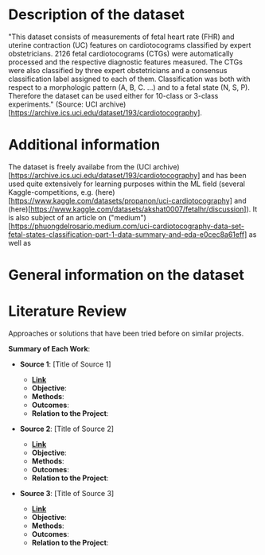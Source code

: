 # Description of the dataset
"This dataset consists of measurements of fetal heart rate (FHR) and uterine contraction (UC) features on cardiotocograms classified by expert obstetricians.
2126 fetal cardiotocograms (CTGs) were automatically processed and the respective diagnostic features measured. The CTGs were also classified by three expert obstetricians and a consensus classification label assigned to each of them. Classification was both with respect to a morphologic pattern (A, B, C. ...) and to a fetal state (N, S, P). Therefore the dataset can be used either for 10-class or 3-class experiments." (Source: UCI archive)[https://archive.ics.uci.edu/dataset/193/cardiotocography].

# Additional information
The dataset is freely availabe from the (UCI archive)[https://archive.ics.uci.edu/dataset/193/cardiotocography] and has been used quite extensively for learning purposes within the ML field (several Kaggle-competitions, e.g. (here)[https://www.kaggle.com/datasets/propanon/uci-cardiotocography] and (here)[https://www.kaggle.com/datasets/akshat0007/fetalhr/discussion]). It is also subject of an article on ("medium")[https://phuongdelrosario.medium.com/uci-cardiotocography-data-set-fetal-states-classification-part-1-data-summary-and-eda-e0cec8a61eff] as well as 


# General information on the dataset

# Literature Review

Approaches or solutions that have been tried before on similar projects.


**Summary of Each Work**:

- **Source 1**: [Title of Source 1]

  - **[Link](https://ieeexplore.ieee.org/abstract/document/10431783)**
  - **Objective**:
  - **Methods**:
  - **Outcomes**:
  - **Relation to the Project**:

- **Source 2**: [Title of Source 2]

  - **[Link]()**
  - **Objective**:
  - **Methods**:
  - **Outcomes**:
  - **Relation to the Project**:

- **Source 3**: [Title of Source 3]

  - **[Link]()**
  - **Objective**:
  - **Methods**:
  - **Outcomes**:
  - **Relation to the Project**:
